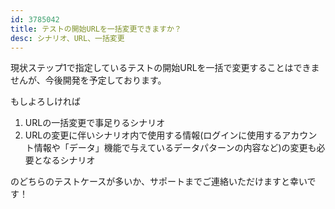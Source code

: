 ```yaml
---
id: 3785042
title: テストの開始URLを一括変更できますか？
desc: シナリオ、URL、一括変更
---
```


現状ステップ1で指定しているテストの開始URLを一括で変更することはできませんが、今後開発を予定しております。

もしよろしければ

1.  URLの一括変更で事足りるシナリオ
2.  URLの変更に伴いシナリオ内で使用する情報(ログインに使用するアカウント情報や「データ」機能で与えているデータパターンの内容など)の変更も必要となるシナリオ

のどちらのテストケースが多いか、サポートまでご連絡いただけますと幸いです！